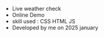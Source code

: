 <ul>
  <li>Live weather check</li>
  <li><a href:' https://shayanj121.github.io/Weather/'>Online Demo</a></li>
  <li>skill used : CSS HTML JS</li>
  <li>Developed by me on 2025 january</li>
</ul>
